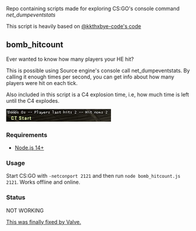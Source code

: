 Repo containing scripts made for exploring CS:GO's console command *net_dumpeventstats*

This script is heavily based on [@kkthxbye-code's code](https://github.com/kkthxbye-code/csgo_bugs)

## bomb_hitcount

Ever wanted to know how many players your HE hit? 

This is possible using Source engine's console call net_dumpeventstats. By calling it enough times per second, you can get info about how many players were hit on each tick.

Also included in this script is a C4 explosion time, i.e, how much time is left until the C4 explodes.

![](https://github.com/tiagomagnusss/csgo/blob/master/hit_count.jpg)

### Requirements

* [Node.js 14+](https://nodejs.org/en/download/current/)

### Usage

Start CS:GO with `-netconport 2121` and then run `node bomb_hitcount.js 2121`. Works offline and online.

### Status

NOT WORKING

[This was finally fixed by Valve.](https://blog.counter-strike.net/index.php/2020/08/31476/)
